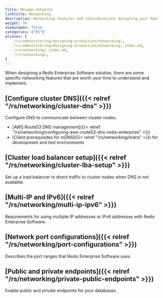 ```yaml
---
Title: Manage networks
linktitle: Networking
description: Networking features and considerations designing your Redis Enteprise Software deployment.
weight: 39
alwaysopen: false
categories: ["RS"]
aliases: [
    /rs/administering/designing-production/networking/,
    /rs/administering/designing-production/networking/_index.md,
    /rs/networking/_index.md,
    /rs/networking/,
]
---
```

When designing a Redis Enterprise Software solution, there are some
specific networking features that are worth your time to understand and
implement.

## [Configure cluster DNS]({{< relref "/rs/networking/cluster-dns" >}})

Configure DNS to communicate between cluster nodes.

- [AWS Route53 DNS management]({{< relref "/rs/networking/configuring-aws-route53-dns-redis-enterprise" >}})
- [Client prerequisites for mDNS]({{< relref "/rs/networking/mdns" >}}) for development and test environments

## [Cluster load balancer setup]({{< relref "/rs/networking/cluster-lba-setup" >}})

Set up a load balancer to direct traffic to cluster nodes when DNS is not available.

## [Multi-IP and IPv6]({{< relref "/rs/networking/multi-ip-ipv6" >}})

Requirements for using multiple IP addresses or IPv6 addresses with Redis Enterprise Software.

## [Network port configurations]({{< relref "/rs/networking/port-configurations" >}})

Describes the port ranges that Redis Enterprise Software uses.

## [Public and private endpoints]({{< relref "/rs/networking/private-public-endpoints" >}})

Enable public and private endpoints for your databases.